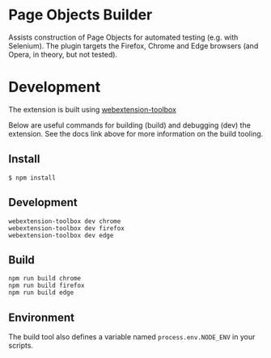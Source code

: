 # Page Objects Builder

Assists construction of Page Objects for automated testing (e.g. with Selenium). The plugin targets the Firefox, Chrome and Edge browsers (and Opera, in theory, but not tested).

# Development

The extension is built using [webextension-toolbox](https://github.com/HaNdTriX/webextension-toolbox)

Below are useful commands for building (build) and debugging (dev) the extension. See the docs link above for more information on the build tooling.

## Install

	$ npm install

## Development

    webextension-toolbox dev chrome
    webextension-toolbox dev firefox
    webextension-toolbox dev edge

## Build

    npm run build chrome
    npm run build firefox
    npm run build edge

## Environment

The build tool also defines a variable named `process.env.NODE_ENV` in your scripts. 
